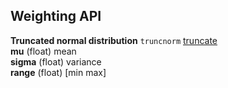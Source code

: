 ## Weighting API

<a name="truncnorm"/>**Truncated normal distribution** `truncnorm`
[truncate](https://www.mathworks.com/help/stats/prob.normaldistribution.truncate.html) <br>
**mu** (float) mean <br>
**sigma** (float) variance <br>
**range** (float) [min max]

